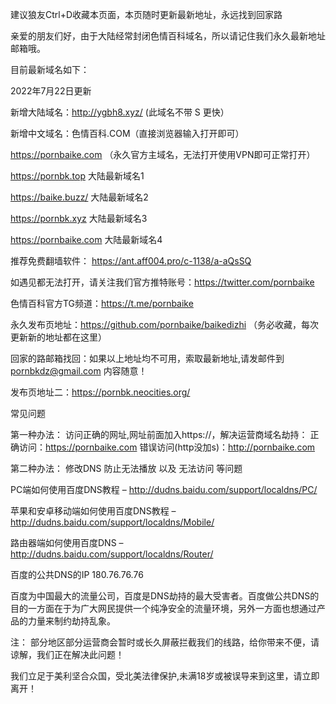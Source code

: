 建议狼友Ctrl+D收藏本页面，本页随时更新最新地址，永远找到回家路

亲爱的朋友们好，由于大陆经常封闭色情百科域名，所以请记住我们永久最新地址邮箱哦。

目前最新域名如下：

2022年7月22日更新

新增大陆域名：http://ygbh8.xyz/ (此域名不带 S  更快）


新增中文域名：色情百科.COM（直接浏览器输入打开即可）


https://pornbaike.com  （永久官方主域名，无法打开使用VPN即可正常打开）




https://pornbk.top   大陆最新域名1



https://baike.buzz/  大陆最新域名2

https://pornbk.xyz 
大陆最新域名3



https://pornbaike.com 
大陆最新域名4

推荐免费翻墙软件：
https://ant.aff004.pro/c-1138/a-aQsSQ

如遇见都无法打开，请关注我们官方推特账号：https://twitter.com/pornbaike 

色情百科官方TG频道：https://t.me/pornbaike  

永久发布页地址：https://github.com/pornbaike/baikedizhi （务必收藏，每次更新新的地址都在这里）


回家的路邮箱找回：如果以上地址均不可用，索取最新地址,请发邮件到 pornbkdz@gmail.com 内容随意！


发布页地址二：https://pornbk.neocities.org/


常见问题

第一种办法： 访问正确的网址,网址前面加入https://，解决运营商域名劫持：
正确访问：https://pornbaike.com
错误访问(http没加s)：http://pornbaike.com   



第二种办法： 修改DNS 防止无法播放 以及 无法访问
等问题 




PC端如何使用百度DNS教程 – http://dudns.baidu.com/support/localdns/PC/

苹果和安卓移动端如何使用百度DNS教程 – http://dudns.baidu.com/support/localdns/Mobile/

路由器端如何使用百度DNS – http://dudns.baidu.com/support/localdns/Router/

百度的公共DNS的IP 180.76.76.76


百度为中国最大的流量公司，百度是DNS劫持的最大受害者。百度做公共DNS的目的一方面在于为广大网民提供一个纯净安全的流量环境，另外一方面也想通过产品的力量来制约劫持乱象。



注： 部分地区部分运营商会暂时或长久屏蔽拦截我们的线路，给你带来不便，请谅解，我们正在解决此问题！


我们立足于美利坚合众国，受北美法律保护,未满18岁或被误导来到这里，请立即离开！
